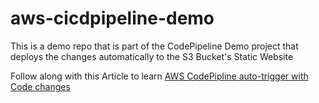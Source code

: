 # aws-cicdpipeline-demo
This is a demo repo that is part of the CodePipeline Demo project that deploys the changes automatically to the S3 Bucket's Static Website

Follow along with this Article to learn [AWS CodePipline auto-trigger with Code changes](https://aws.plainenglish.io/automate-your-website-deployment-on-aws-by-harsh-patel-71461ce1220c)

